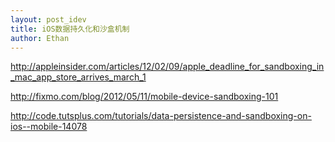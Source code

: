 ```yaml
---
layout: post_idev
title: iOS数据持久化和沙盒机制
author: Ethan
---
```


http://appleinsider.com/articles/12/02/09/apple_deadline_for_sandboxing_in_mac_app_store_arrives_march_1

http://fixmo.com/blog/2012/05/11/mobile-device-sandboxing-101

http://code.tutsplus.com/tutorials/data-persistence-and-sandboxing-on-ios--mobile-14078
